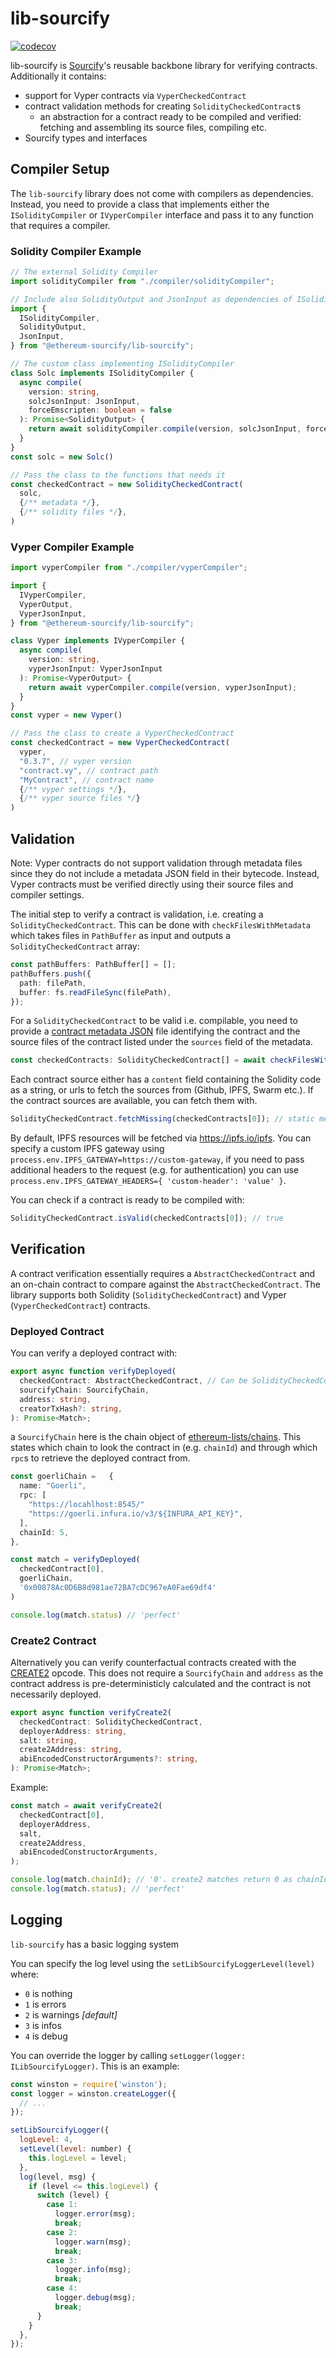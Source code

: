 # lib-sourcify

[![codecov](https://codecov.io/gh/ethereum/sourcify/branch/staging/graph/badge.svg?token=eN6XDAwWfV&flag=lib-sourcify)](https://codecov.io/gh/ethereum/sourcify)

lib-sourcify is [Sourcify](https://sourcify.dev)'s reusable backbone library for verifying contracts. Additionally it contains:

- support for Vyper contracts via `VyperCheckedContract`
- contract validation methods for creating `SolidityCheckedContract`s
  - an abstraction for a contract ready to be compiled and verified: fetching and assembling its source files, compiling etc.
- Sourcify types and interfaces

## Compiler Setup

The `lib-sourcify` library does not come with compilers as dependencies. Instead, you need to provide a class that implements either the `ISolidityCompiler` or `IVyperCompiler` interface and pass it to any function that requires a compiler.

### Solidity Compiler Example

```typescript
// The external Solidity Compiler
import solidityCompiler from "./compiler/solidityCompiler";

// Include also SolidityOutput and JsonInput as dependencies of ISolidityCompiler
import {
  ISolidityCompiler,
  SolidityOutput,
  JsonInput,
} from "@ethereum-sourcify/lib-sourcify";

// The custom class implementing ISolidityCompiler
class Solc implements ISolidityCompiler {
  async compile(
    version: string,
    solcJsonInput: JsonInput,
    forceEmscripten: boolean = false
  ): Promise<SolidityOutput> {
    return await solidityCompiler.compile(version, solcJsonInput, forceEmscripten);
  }
}
const solc = new Solc()

// Pass the class to the functions that needs it
const checkedContract = new SolidityCheckedContract(
  solc,
  {/** metadata */},
  {/** solidity files */},
)
```

### Vyper Compiler Example

```typescript
import vyperCompiler from "./compiler/vyperCompiler";

import {
  IVyperCompiler,
  VyperOutput,
  VyperJsonInput,
} from "@ethereum-sourcify/lib-sourcify";

class Vyper implements IVyperCompiler {
  async compile(
    version: string,
    vyperJsonInput: VyperJsonInput
  ): Promise<VyperOutput> {
    return await vyperCompiler.compile(version, vyperJsonInput);
  }
}
const vyper = new Vyper()

// Pass the class to create a VyperCheckedContract
const checkedContract = new VyperCheckedContract(
  vyper,
  "0.3.7", // vyper version
  "contract.vy", // contract path
  "MyContract", // contract name
  {/** vyper settings */},
  {/** vyper source files */}
)
```

## Validation

Note: Vyper contracts do not support validation through metadata files since they do not include a metadata JSON field in their bytecode. Instead, Vyper contracts must be verified directly using their source files and compiler settings.

The initial step to verify a contract is validation, i.e. creating a `SolidityCheckedContract`. This can be done with `checkFilesWithMetadata` which takes files in `PathBuffer` as input and outputs a `SolidityCheckedContract` array:

```ts
const pathBuffers: PathBuffer[] = [];
pathBuffers.push({
  path: filePath,
  buffer: fs.readFileSync(filePath),
});
```

For a `SolidityCheckedContract` to be valid i.e. compilable, you need to provide a [contract metadata JSON](https://docs.soliditylang.org/en/latest/metadata.html) file identifying the contract and the source files of the contract listed under the `sources` field of the metadata.

```ts
const checkedContracts: SolidityCheckedContract[] = await checkFilesWithMetadata(solc, pathBuffers);
```

Each contract source either has a `content` field containing the Solidity code as a string, or urls to fetch the sources from (Github, IPFS, Swarm etc.). If the contract sources are available, you can fetch them with.

```ts
SolidityCheckedContract.fetchMissing(checkedContracts[0]); // static method
```

By default, IPFS resources will be fetched via https://ipfs.io/ipfs. You can specify a custom IPFS gateway using `process.env.IPFS_GATEWAY=https://custom-gateway`, if you need to pass additional headers to the request (e.g. for authentication) you can use `process.env.IPFS_GATEWAY_HEADERS={ 'custom-header': 'value' }`.

You can check if a contract is ready to be compiled with:

```ts
SolidityCheckedContract.isValid(checkedContracts[0]); // true
```

## Verification

A contract verification essentially requires a `AbstractCheckedContract` and an on-chain contract to compare against the `AbstractCheckedContract`. The library supports both Solidity (`SolidityCheckedContract`) and Vyper (`VyperCheckedContract`) contracts.

### Deployed Contract

You can verify a deployed contract with:

```ts
export async function verifyDeployed(
  checkedContract: AbstractCheckedContract, // Can be SolidityCheckedContract or VyperCheckedContract
  sourcifyChain: SourcifyChain,
  address: string,
  creatorTxHash?: string,
): Promise<Match>;
```

a `SourcifyChain` here is the chain object of [ethereum-lists/chains](https://chainid.network/chains.json). This states which chain to look the contract in (e.g. `chainId`) and through which `rpc`s to retrieve the deployed contract from.

```ts
const goerliChain =   {
  name: "Goerli",
  rpc: [
    "https://locahlhost:8545/"
    "https://goerli.infura.io/v3/${INFURA_API_KEY}",
  ],
  chainId: 5,
},

const match = verifyDeployed(
  checkedContract[0],
  goerliChain,
  '0x00878Ac0D6B8d981ae72BA7cDC967eA0Fae69df4'
)

console.log(match.status) // 'perfect'
```

### Create2 Contract

Alternatively you can verify counterfactual contracts created with the [CREATE2](https://eips.ethereum.org/EIPS/eip-1014) opcode. This does not require a `SourcifyChain` and `address` as the contract address is pre-deterministicly calculated and the contract is not necessarily deployed.

```ts
export async function verifyCreate2(
  checkedContract: SolidityCheckedContract,
  deployerAddress: string,
  salt: string,
  create2Address: string,
  abiEncodedConstructorArguments?: string,
): Promise<Match>;
```

Example:

```ts
const match = await verifyCreate2(
  checkedContract[0],
  deployerAddress,
  salt,
  create2Address,
  abiEncodedConstructorArguments,
);

console.log(match.chainId); // '0'. create2 matches return 0 as chainId
console.log(match.status); // 'perfect'
```

## Logging

`lib-sourcify` has a basic logging system

You can specify the log level using the `setLibSourcifyLoggerLevel(level)` where:

- `0` is nothing
- `1` is errors
- `2` is warnings _[default]_
- `3` is infos
- `4` is debug

You can override the logger by calling `setLogger(logger: ILibSourcifyLogger)`. This is an example:

```javascript
const winston = require('winston');
const logger = winston.createLogger({
  // ...
});

setLibSourcifyLogger({
  logLevel: 4,
  setLevel(level: number) {
    this.logLevel = level;
  },
  log(level, msg) {
    if (level <= this.logLevel) {
      switch (level) {
        case 1:
          logger.error(msg);
          break;
        case 2:
          logger.warn(msg);
          break;
        case 3:
          logger.info(msg);
          break;
        case 4:
          logger.debug(msg);
          break;
      }
    }
  },
});
```

